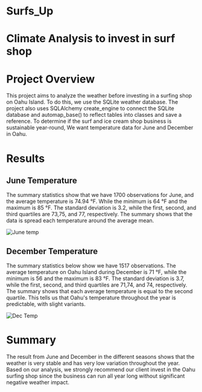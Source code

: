 # Surfs_Up

# Climate Analysis to invest in surf shop

# Project Overview

This project aims to analyze the weather before investing in a surfing shop on Oahu Island. To do this, we use the SQLite weather database. The project also uses SQLAlchemy create_engine to connect the SQLite database and automap_base() to reflect tables into classes and save a reference. To determine if the surf and ice cream shop business is sustainable year-round, We want temperature data for June and December in Oahu.

# Results

## June Temperature
The summary statistics show that we have 1700 observations for June, and the average temperature is 74.94 °F. While the minimum is 64 °F and the maximum is 85 °F. The standard deviation is 3.2, while the first, second, and third quartiles are 73,75, and 77, respectively. The summary shows that the data is spread each temperature around the average mean.

![June temp](https://user-images.githubusercontent.com/105765150/184142985-2024ca20-9115-44ea-8d84-6efccc5cb313.png)


## December Temperature
The summary statistics below show we have 1517 observations. The average temperature on Oahu Island during December is 71 °F, while the minimum is 56 and the maximum is 83 °F. The standard deviation is 3.7, while the first, second, and third quartiles are 71,74, and 74, respectively. The summary shows that each average temperature is equal to the second quartile. This tells us that Oahu's temperature throughout the year is predictable, with slight variants.

![Dec Temp](https://user-images.githubusercontent.com/105765150/184143871-23204d29-b5ef-4975-a484-548bcae6b2f5.png)


# Summary
The result from June and December in the different seasons shows that the weather is very stable and has very low variation throughout the year. Based on our analysis, we strongly recommend our client invest in the Oahu surfing shop since the business can run all year long without significant negative weather impact. 
